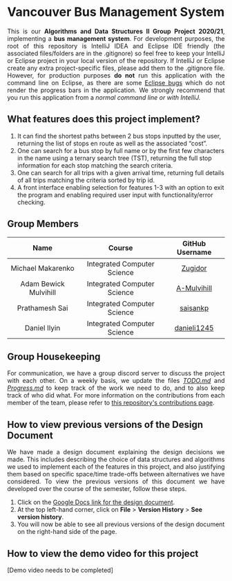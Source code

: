 # Vancouver Bus Management System
<p align=justify>
  This is our <strong>Algorithms and Data Structures II Group Project 2020/21</strong>, implementing a <strong>bus management system</strong>. For development purposes, the root of this repository is IntelliJ IDEA and Eclipse IDE friendly (the associated files/folders are in the .gitignore) so feel free to keep your IntelliJ or Eclipse project in your local version of the repository. If IntelliJ or Eclipse create any extra project-specific files, please add them to the .gitignore file. However, for production purposes     <strong>do not</strong> run this application with the command line on Eclipse, as there are some <a href="https://bugs.eclipse.org/bugs/show_bug.cgi?id=76936">Eclipse bugs</a> which do not render the progress bars in the application. We strongly recommend that you run this application from a <i>normal command line or with IntelliJ.</i>
</p>

## What features does this project implement?

1. It can find the shortest paths between 2 bus stops inputted by the user, returning the list of stops en route as well as the associated “cost”.
2. One can search for a bus stop by full name or by the first few characters in the name using a ternary search tree (TST), returning the full stop information for each stop matching the search criteria.
3. One can search for all trips with a given arrival time, returning full details of all trips matching the criteria sorted by trip id.
4. A front interface enabling selection for features 1-3 with an option to exit the program and enabling required user input with functionality/error checking.


## Group Members

|         Name          |           Course            |                      GitHub Username                     |
|:---------------------:|:---------------------------:|:--------------------------------------------------------:|
| Michael Makarenko     | Integrated Computer Science | [Zugidor][Zugidor]                                       |
| Adam Bewick Mulvihill | Integrated Computer Science | [A-Mulvihill][A-Mulvihill]                               |
| Prathamesh Sai        | Integrated Computer Science | [saisankp][saisankp]                                     |
| Daniel Ilyin          | Integrated Computer Science | [danieli1245][danieli1245]                               |

## Group Housekeeping
<p align=justify>
For communication, we have a group discord server to discuss the project with each other. On a weekly basis, we update the files <a href="https://github.com/Zugidor/TCD-Algos-2021/blob/main/TODO.md"><i>TODO.md</i></a> and <a href="https://github.com/Zugidor/TCD-Algos-2021/blob/main/Progress.md"><i>Progress.md</i></a> to keep track of the work we need to do, and to also keep track of who did what. For more information on the contributions from each member of the team, please refer to <a href="https://github.com/Zugidor/TCD-Algos-2021/graphs/contributors">this repository's contributions page</a>.
</p>

## How to view previous versions of the Design Document
<p align=justify>
We have made a design document explaining the design decisions we made. This includes describing the choice of data structures and algorithms we used to
implement each of the features in this project, and also justifying them based on specific space/time trade-offs
between alternatives we have considered. To view the previous versions of this document we have developed over the course of the semester, follow these steps.
  
 1. Click on the <a href="https://docs.google.com/document/d/1hChR0j6R_rrh9twIer2SVZvPdkKD8LXY2jtnjXIEBP0/edit?usp=sharing">Google Docs link for the design document</a>.
 2. At the top left-hand corner, click on <b>File</b> > <b>Version History</b> > <b>See version history</b>.
 3. You will now be able to see all previous versions of the design document on the right-hand side of the page.
</p>

## How to view the demo video for this project

[Demo video needs to be completed]

[Zugidor]: https://github.com/zugidor
[A-Mulvihill]: https://github.com/A-Mulvihill
[saisankp]: https://github.com/saisankp
[danieli1245]: https://github.com/danieli1245
[EclipseConsoleBug]: https://bugs.eclipse.org/bugs/show_bug.cgi?id=76936
